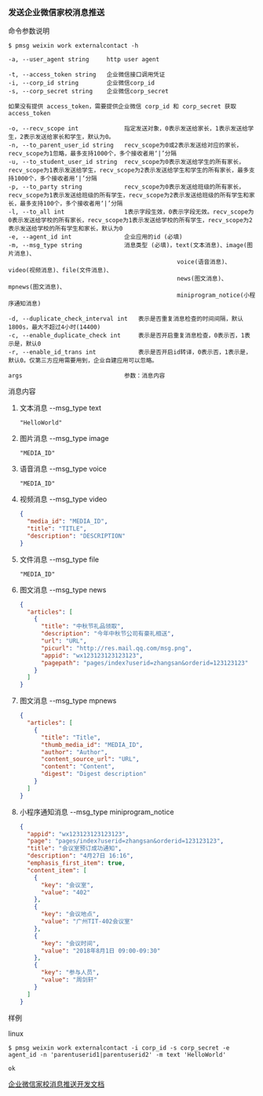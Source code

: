 ### 发送企业微信家校消息推送

命令参数说明

```text
$ pmsg weixin work externalcontact -h

-a, --user_agent string     http user agent

-t, --access_token string   企业微信接口调用凭证
-i, --corp_id string        企业微信corp_id
-s, --corp_secret string    企业微信corp_secret

如果没有提供 access_token，需要提供企业微信 corp_id 和 corp_secret 获取 access_token

-o, --recv_scope int             指定发送对象，0表示发送给家长，1表示发送给学生，2表示发送给家长和学生，默认为0。
-n, --to_parent_user_id string   recv_scope为0或2表示发送给对应的家长，recv_scope为1忽略，最多支持1000个，多个接收者用‘|’分隔
-u, --to_student_user_id string  recv_scope为0表示发送给学生的所有家长，recv_scope为1表示发送给学生，recv_scope为2表示发送给学生和学生的所有家长，最多支持1000个，多个接收者用‘|’分隔
-p, --to_party string            recv_scope为0表示发送给班级的所有家长，recv_scope为1表示发送给班级的所有学生，recv_scope为2表示发送给班级的所有学生和家长，最多支持100个，多个接收者用‘|’分隔
-l, --to_all int                 1表示字段生效，0表示字段无效。recv_scope为0表示发送给学校的所有家长，recv_scope为1表示发送给学校的所有学生，recv_scope为2表示发送给学校的所有学生和家长，默认为0
-e, --agent_id int               企业应用的id (必填)
-m, --msg_type string            消息类型 (必填)，text(文本消息)、image(图片消息)、
                                                voice(语音消息)、video(视频消息)、file(文件消息)、
                                                news(图文消息)、mpnews(图文消息)、
                                                miniprogram_notice(小程序通知消息)

-d, --duplicate_check_interval int   表示是否重复消息检查的时间间隔，默认1800s，最大不超过4小时(14400)
-c, --enable_duplicate_check int     表示是否开启重复消息检查，0表示否，1表示是，默认0
-r, --enable_id_trans int            表示是否开启id转译，0表示否，1表示是，默认0。仅第三方应用需要用到，企业自建应用可以忽略。

args                             参数：消息内容
```

消息内容

1. 文本消息 --msg_type text
    ```text
    "HelloWorld"
    ```

1. 图片消息 --msg_type image
    ```text
    "MEDIA_ID"
    ```

1. 语音消息 --msg_type voice
    ```text
    "MEDIA_ID"
    ```

1. 视频消息 --msg_type video
    ```json
    {
      "media_id": "MEDIA_ID",
      "title": "TITLE",
      "description": "DESCRIPTION"
    }
    ```

1. 文件消息 --msg_type file
    ```text
    "MEDIA_ID"
    ```

1. 图文消息 --msg_type news
   ```json
   {
     "articles": [
       {
         "title": "中秋节礼品领取",
         "description": "今年中秋节公司有豪礼相送",
         "url": "URL",
         "picurl": "http://res.mail.qq.com/msg.png",
         "appid": "wx123123123123123",
         "pagepath": "pages/index?userid=zhangsan&orderid=123123123"
       }
     ]
   }
   ```

1. 图文消息 --msg_type mpnews
   ```json
   {
     "articles": [
       {
         "title": "Title",
         "thumb_media_id": "MEDIA_ID",
         "author": "Author",
         "content_source_url": "URL",
         "content": "Content",
         "digest": "Digest description"
       }
     ]
   }
   ```

1. 小程序通知消息 --msg_type miniprogram_notice
   ```json
   {
     "appid": "wx123123123123123",
     "page": "pages/index?userid=zhangsan&orderid=123123123",
     "title": "会议室预订成功通知",
     "description": "4月27日 16:16",
     "emphasis_first_item": true,
     "content_item": [
       {
         "key": "会议室",
         "value": "402"
       },
       {
         "key": "会议地点",
         "value": "广州TIT-402会议室"
       },
       {
         "key": "会议时间",
         "value": "2018年8月1日 09:00-09:30"
       },
       {
         "key": "参与人员",
         "value": "周剑轩"
       }
     ]
   }
   ```

样例

linux

```shell
$ pmsg weixin work externalcontact -i corp_id -s corp_secret -e agent_id -n 'parentuserid1|parentuserid2' -m text 'HelloWorld'

ok
```

[企业微信家校消息推送开发文档](https://developer.work.weixin.qq.com/document/path/91609)